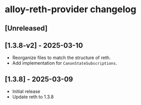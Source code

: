 <!-- Keep a Changelog guide -> https://keepachangelog.com -->

# alloy-reth-provider changelog

## [Unreleased]

## [1.3.8-v2] - 2025-03-10
- Reorganize files to match the structure of reth.
- Add implementation for `CanonStateSubscriptions`.

## [1.3.8] - 2025-03-09
- Initial release
- Update reth to 1.3.8